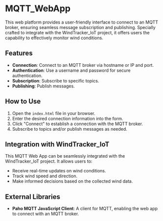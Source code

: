 # MQTT_WebApp

This web platform provides a user-friendly interface to connect to an MQTT broker, ensuring seamless message subscription and publishing. Specially crafted to integrate with the WindTracker_IoT project, it offers users the capability to effectively monitor wind conditions.

## Features

-   **Connection**: Connect to an MQTT broker via hostname or IP and port.
-   **Authentication**: Use a username and password for secure authentication.
-   **Subscription**: Subscribe to specific topics.
-   **Publishing**: Publish messages.

## How to Use

1. Open the `index.html` file in your browser.
2. Enter the desired connection information into the form.
3. Click "Connect" to establish a connection with the MQTT broker.
4. Subscribe to topics and/or publish messages as needed.

## Integration with WindTracker_IoT

This MQTT Web App can be seamlessly integrated with the WindTracker_IoT project. It allows users to:

-   Receive real-time updates on wind conditions.
-   Track wind speed and direction.
-   Make informed decisions based on the collected wind data.

## External Libraries

-   **Paho MQTT JavaScript Client**: A client for MQTT, enabling the web app to connect with an MQTT broker.
